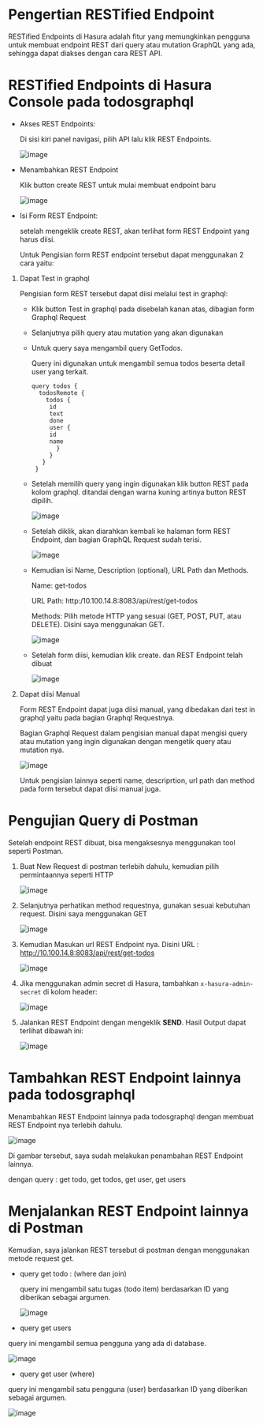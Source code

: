 # Pengertian RESTified Endpoint

RESTified Endpoints di Hasura adalah fitur yang memungkinkan pengguna untuk membuat endpoint REST dari query atau mutation GraphQL yang ada, sehingga dapat diakses dengan cara REST API.

# RESTified Endpoints di Hasura Console pada todosgraphql

- Akses REST Endpoints:

   Di sisi kiri panel navigasi, pilih API lalu klik REST Endpoints.

   ![image](https://github.com/user-attachments/assets/5de021f6-5170-48f8-8722-1dd0a198d885)

- Menambahkan REST Endpoint

   Klik button create REST untuk mulai membuat endpoint baru

   ![image](https://github.com/user-attachments/assets/cd746c3b-fc84-483e-9683-f338614f2658)

- Isi Form REST Endpoint:

   setelah mengeklik create REST, akan terlihat form REST Endpoint yang harus diisi.

   Untuk Pengisian form REST endpoint tersebut dapat menggunakan 2 cara yaitu:

1. Dapat Test in graphql

   Pengisian form REST tersebut dapat diisi melalui test in graphql:

   - Klik button Test in graphql pada disebelah kanan atas, dibagian form Graphql Request
   - Selanjutnya pilih query atau mutation yang akan digunakan
   - Untuk query saya mengambil query GetTodos.

     Query ini digunakan untuk mengambil semua todos beserta detail user yang terkait.
     ```
     query todos {
       todosRemote {
         todos {
          id
          text
          done
          user {
          id
          name
            }
          }
        }
      }
     ```
   - Setelah memilih query yang ingin digunakan klik button REST pada kolom graphql. ditandai dengan warna kuning artinya button REST dipilih.

     ![image](https://github.com/user-attachments/assets/85b55023-ebbc-426f-99e7-df2349cc8ba5)

   - Setelah diklik, akan diarahkan kembali ke halaman form REST Endpoint, dan bagian GraphQL Request sudah terisi. 

     ![image](https://github.com/user-attachments/assets/3b1a7cd1-9b70-4d19-bd5e-ec65d49540d1)

   - Kemudian isi Name, Description (optional), URL Path dan Methods.

     Name: get-todos

     URL Path: http:/10.100.14.8:8083/api/rest/get-todos

     Methods: Pilih metode HTTP yang sesuai (GET, POST, PUT, atau DELETE). Disini saya menggunakan GET.

     ![image](https://github.com/user-attachments/assets/1b0ac3c6-b8fd-4b4a-ad9e-e7e8c21ed6e2)

   - Setelah form diisi, kemudian klik create. dan REST Endpoint telah dibuat
  
     ![image](https://github.com/user-attachments/assets/e67e324b-50ca-4b43-abe6-5d24257156ed)

2. Dapat diisi Manual

   Form REST Endpoint dapat juga diisi manual, yang dibedakan dari test in graphql yaitu pada bagian Graphql Requestnya.

   Bagian Graphql Request dalam pengisian manual dapat mengisi query atau mutation yang ingin digunakan dengan mengetik query atau mutation nya.

    ![image](https://github.com/user-attachments/assets/3b1a7cd1-9b70-4d19-bd5e-ec65d49540d1)

   Untuk pengisian lainnya seperti name, descriprtion, url path dan method pada form tersebut dapat diisi manual juga.
   
# Pengujian Query di Postman

Setelah endpoint REST dibuat, bisa mengaksesnya menggunakan tool seperti Postman.

1. Buat New Request di postman terlebih dahulu, kemudian pilih permintaannya seperti HTTP

   ![image](https://github.com/user-attachments/assets/3ce53611-f78b-49d6-aa85-8fca4eff914c)

2. Selanjutnya perhatikan method requestnya, gunakan sesuai kebutuhan request. Disini saya menggunakan GET

   ![image](https://github.com/user-attachments/assets/119d3ca6-ae8d-4de1-b063-d4715b583093)

3. Kemudian Masukan url REST Endpoint nya. Disini URL : http://10.100.14.8:8083/api/rest/get-todos

   ![image](https://github.com/user-attachments/assets/894c8fe6-fbae-4e1a-a67c-1df221d3f31e)

4. Jika menggunakan admin secret di Hasura, tambahkan `x-hasura-admin-secret` di kolom header:

   ![image](https://github.com/user-attachments/assets/1d30147a-1729-46d5-a304-4b1d1cc0d20d)

5. Jalankan REST Endpoint dengan mengeklik **SEND**. Hasil Output dapat terlihat dibawah ini:

   ![image](https://github.com/user-attachments/assets/4a12324e-35f4-45fc-8621-6b891c85aec4)

# Tambahkan REST Endpoint lainnya pada todosgraphql

Menambahkan REST Endpoint lainnya pada todosgraphql dengan membuat REST Endpoint nya terlebih dahulu.

![image](https://github.com/user-attachments/assets/f08bb2fb-9a98-4de1-bc95-3069c998779c)

Di gambar tersebut, saya sudah melakukan penambahan REST Endpoint lainnya. 

dengan query : get todo, get todos, get user, get users

# Menjalankan REST Endpoint lainnya di Postman

Kemudian, saya jalankan REST tersebut di postman dengan menggunakan metode request get. 

- query get todo : (where dan join)

  query ini mengambil satu tugas (todo item) berdasarkan ID yang diberikan sebagai argumen.

  ![image](https://github.com/user-attachments/assets/646d2065-2c2f-4178-81c3-8f7ca9e6c7af)

- query get users

query ini mengambil semua pengguna yang ada di database.

![image](https://github.com/user-attachments/assets/4fe66481-2aeb-43b8-9cca-434b957a86c9)

- query get user (where)

query ini mengambil satu pengguna (user) berdasarkan ID yang diberikan sebagai argumen.

![image](https://github.com/user-attachments/assets/f23f8445-5058-40cd-a480-accaaec92954)


   




     

     




     
